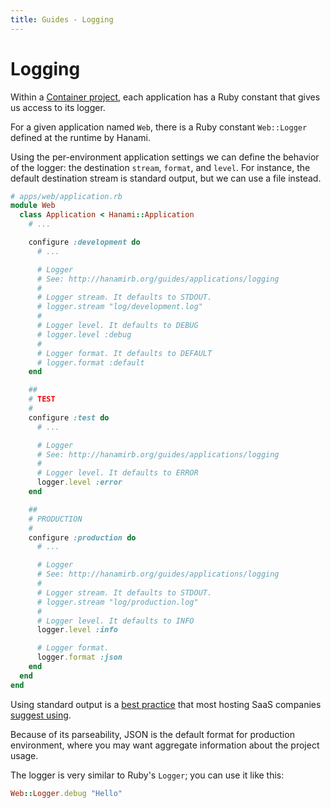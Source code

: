 ```yaml
---
title: Guides - Logging
---
```


# Logging

Within a [Container project](/guides/architectures/container), each application has a Ruby constant that gives us access to its logger.

<p class="convention">
  For a given application named <code>Web</code>, there is a Ruby constant <code>Web::Logger</code> defined at the runtime by Hanami.
</p>

Using the per-environment application settings we can define the behavior of the logger: the destination `stream`, `format`, and `level`.
For instance, the default destination stream is standard output, but we can use a file instead.

```ruby
# apps/web/application.rb
module Web
  class Application < Hanami::Application
    # ...

    configure :development do
      # ...

      # Logger
      # See: http://hanamirb.org/guides/applications/logging
      #
      # Logger stream. It defaults to STDOUT.
      # logger.stream "log/development.log"
      #
      # Logger level. It defaults to DEBUG
      # logger.level :debug
      #
      # Logger format. It defaults to DEFAULT
      # logger.format :default
    end

    ##
    # TEST
    #
    configure :test do
      # ...

      # Logger
      # See: http://hanamirb.org/guides/applications/logging
      #
      # Logger level. It defaults to ERROR
      logger.level :error
    end

    ##
    # PRODUCTION
    #
    configure :production do
      # ...

      # Logger
      # See: http://hanamirb.org/guides/applications/logging
      #
      # Logger stream. It defaults to STDOUT.
      # logger.stream "log/production.log"
      #
      # Logger level. It defaults to INFO
      logger.level :info

      # Logger format.
      logger.format :json
    end
  end
end
```

Using standard output is a [best practice](http://12factor.net/logs) that most hosting SaaS companies [suggest using](https://devcenter.heroku.com/articles/rails4#logging-and-assets).

Because of its parseability, JSON is the default format for production environment, where you may want aggregate information about the project usage.

The logger is very similar to Ruby's `Logger`; you can use it like this:

```ruby
Web::Logger.debug "Hello"
```
